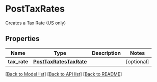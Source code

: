# PostTaxRates

Creates a Tax Rate (US only)
## Properties
Name | Type | Description | Notes
------------ | ------------- | ------------- | -------------
**tax_rate** | [**PostTaxRatesTaxRate**](PostTaxRatesTaxRate.md) |  | [optional] 

[[Back to Model list]](../README.md#documentation-for-models) [[Back to API list]](../README.md#documentation-for-api-endpoints) [[Back to README]](../README.md)


